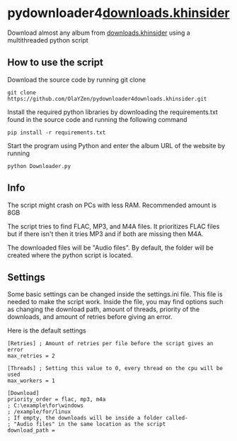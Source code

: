 # pydownloader4[downloads.khinsider](https://downloads.khinsider.com/)
Download almost any album from [downloads.khinsider](https://downloads.khinsider.com/) using a multithreaded python script

## How to use the script

Download the source code by running git clone
```
git clone https://github.com/OlaYZen/pydownloader4downloads.khinsider.git
```

Install the required python libraries by downloading the requirements.txt found in the source code and running the following command
```
pip install -r requirements.txt
```
Start the program using Python and enter the album URL of the website by running

```
python Downloader.py
```

## Info
The script might crash on PCs with less RAM. Recommended amount is 8GB

The script tries to find FLAC, MP3, and M4A files. It prioritizes FLAC files but if there isn't then it tries MP3 and if both are missing then M4A.

The downloaded files will be "Audio files". By default, the folder will be created where the python script is located.

## Settings
Some basic settings can be changed inside the settings.ini file. This file is needed to make the script work. Inside the file, you may find options such as changing the download path, amount of threads, priority of the downloads, and amount of retries before giving an error.

Here is the default settings
```
[Retries] ; Amount of retries per file before the script gives an error 
max_retries = 2

[Threads] ; Setting this value to 0, every thread on the cpu will be used
max_workers = 1

[Download]
priority_order = flac, mp3, m4a
; C:\example\for\windows
; /example/for/linux
; If empty, the downloads will be inside a folder called-
; "Audio files" in the same location as the script
download_path = 
```

